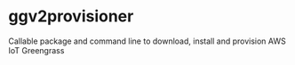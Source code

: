 # ggv2provisioner

Callable package and command line to download, install and provision AWS IoT Greengrass


